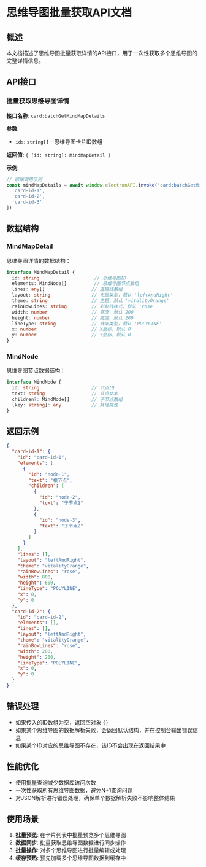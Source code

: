 # 思维导图批量获取API文档

## 概述

本文档描述了思维导图批量获取详情的API接口，用于一次性获取多个思维导图的完整详情信息。

## API接口

### 批量获取思维导图详情

**接口名称**: `card:batchGetMindMapDetails`

**参数**:
- `ids`: `string[]` - 思维导图卡片ID数组

**返回值**: `{ [id: string]: MindMapDetail }`

**示例**:
```javascript
// 前端调用示例
const mindMapDetails = await window.electronAPI.invoke('card:batchGetMindMapDetails', [
  'card-id-1',
  'card-id-2',
  'card-id-3'
])
```

## 数据结构

### MindMapDetail

思维导图详情的数据结构：

```typescript
interface MindMapDetail {
  id: string                    // 思维导图ID
  elements: MindNode[]          // 思维导图节点数组
  lines: any[]                 // 连接线数组
  layout: string               // 布局类型，默认 'leftAndRight'
  theme: string                // 主题，默认 'vitalityOrange'
  rainBowLines: string         // 彩虹线样式，默认 'rose'
  width: number                // 宽度，默认 200
  height: number               // 高度，默认 200
  lineType: string             // 线条类型，默认 'POLYLINE'
  x: number                    // X坐标，默认 0
  y: number                    // Y坐标，默认 0
}
```

### MindNode

思维导图节点数据结构：

```typescript
interface MindNode {
  id: string                   // 节点ID
  text: string                 // 节点文本
  children?: MindNode[]        // 子节点数组
  [key: string]: any           // 其他属性
}
```

## 返回示例

```json
{
  "card-id-1": {
    "id": "card-id-1",
    "elements": [
      {
        "id": "node-1",
        "text": "根节点",
        "children": [
          {
            "id": "node-2",
            "text": "子节点1"
          },
          {
            "id": "node-3",
            "text": "子节点2"
          }
        ]
      }
    ],
    "lines": [],
    "layout": "leftAndRight",
    "theme": "vitalityOrange",
    "rainBowLines": "rose",
    "width": 800,
    "height": 600,
    "lineType": "POLYLINE",
    "x": 0,
    "y": 0
  },
  "card-id-2": {
    "id": "card-id-2",
    "elements": [],
    "lines": [],
    "layout": "leftAndRight",
    "theme": "vitalityOrange",
    "rainBowLines": "rose",
    "width": 200,
    "height": 200,
    "lineType": "POLYLINE",
    "x": 0,
    "y": 0
  }
}
```

## 错误处理

- 如果传入的ID数组为空，返回空对象 `{}`
- 如果某个思维导图的数据解析失败，会返回默认结构，并在控制台输出错误信息
- 如果某个ID对应的思维导图不存在，该ID不会出现在返回结果中

## 性能优化

- 使用批量查询减少数据库访问次数
- 一次性获取所有思维导图数据，避免N+1查询问题
- 对JSON解析进行错误处理，确保单个数据解析失败不影响整体结果

## 使用场景

1. **批量预览**: 在卡片列表中批量预览多个思维导图
2. **数据同步**: 批量获取思维导图数据进行同步操作
3. **批量操作**: 对多个思维导图进行批量编辑或处理
4. **缓存预热**: 预先加载多个思维导图数据到缓存中 